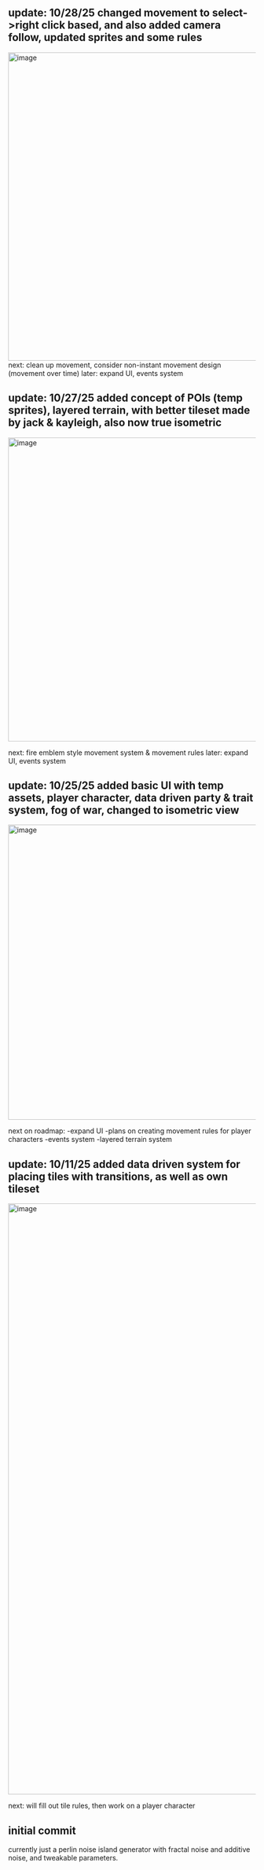 update: 10/28/25 changed movement to select->right click based, and also added camera follow, updated sprites and some rules
-
<img width="1197" height="626" alt="image" src="https://github.com/user-attachments/assets/ca8cf9d6-4401-45ce-b7f1-130864fdf379" />
next: clean up movement, consider non-instant movement design (movement over time)
later: expand UI, events system


update: 10/27/25 added concept of POIs (temp sprites), layered terrain, with better tileset made by jack & kayleigh, also now true isometric
-
<img width="1167" height="617" alt="image" src="https://github.com/user-attachments/assets/09793615-1a02-49f7-a10f-42da77a790ef" />

next: fire emblem style movement system & movement rules
later: expand UI, events system


update: 10/25/25 added basic UI with temp assets, player character, data driven party & trait system, fog of war, changed to isometric view
-
<img width="972" height="599" alt="image" src="https://github.com/user-attachments/assets/7d3de39a-6515-4193-bb3b-37ed883ba3aa" />

next on roadmap:
-expand UI
-plans on creating movement rules for player characters
-events system
-layered terrain system

update: 10/11/25 added data driven system for placing tiles with transitions, as well as own tileset
-
<img width="1920" height="1200" alt="image" src="https://github.com/user-attachments/assets/2aac4aba-2b86-47ea-af8d-8a455151970f" />

next: will fill out tile rules, then work on a player character

initial commit
-
currently just a perlin noise island generator with fractal noise and additive noise, and tweakable parameters.
